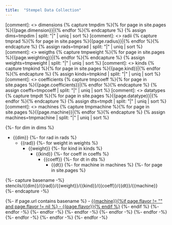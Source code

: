 ```yaml
---
title:  "Stempel Data Collection"
---
```


[comment]: <> dimensions
{% capture tmpdim %}{% for page in site.pages %}{{page.dimension}}|{% endfor %}{% endcapture %}
{% assign dims=tmpdim | split: "|" | uniq | sort %}
[comment]: <> radii
{% capture tmprad %}{% for page in site.pages %}{{page.radius}}|{% endfor %}{% endcapture %}
{% assign rads=tmprad | split: "|" | uniq | sort %}
[comment]: <> weigths
{% capture tmpweight %}{% for page in site.pages %}{{page.weighting}}|{% endfor %}{% endcapture %}
{% assign weights=tmpweight | split: "|" | uniq | sort %}
[comment]: <> kinds
{% capture tmpkind %}{% for page in site.pages %}{{page.kind}}|{% endfor %}{% endcapture %}
{% assign kinds=tmpkind | split: "|" | uniq | sort %}
[comment]: <> coefficients
{% capture tmpcoeff %}{% for page in site.pages %}{{page.coefficients}}|{% endfor %}{% endcapture %}
{% assign coeffs=tmpcoeff | split: "|" | uniq | sort %}
[comment]: <> datatypes
{% capture tmpdt %}{% for page in site.pages %}{{page.datatype}}|{% endfor %}{% endcapture %}
{% assign dts=tmpdt | split: "|" | uniq | sort %}
[comment]: <> machines
{% capture tmpmachine %}{% for page in site.pages %}{{page.machine}}|{% endfor %}{% endcapture %}
{% assign machines=tmpmachine | split: "|" | uniq | sort %}

{%- for dim in dims %}
- {{dim}}
{%- for rad in rads %}
  - {{rad}}
{%- for weight in weights %}
    - {{weight}}
{%- for kind in kinds %}
      - {{kind}}
{%- for coeff in coeffs %}
        - {{coeff}}
{%- for dt in dts %}
          - {{dt}}
{%- for machine in machines %}
{%- for page in site.pages %}

{%- capture basename -%}
stencils/{{dim}}/{{rad}}/{{weight}}/{{kind}}/{{coeff}}/{{dt}}/{{machine}}
{%- endcapture -%}

{%- if page.url contains basename %}
            - [{{machine}}{%if page.flavor != "" and page.flavor != nil %} - {{page.flavor}}{% endif %}]({{site.baseurl}}{{page.url}})
{%- endif %}
{%- endfor -%}
{%- endfor -%}
{%- endfor -%}
{%- endfor -%}
{%- endfor -%}
{%- endfor -%}
{%- endfor -%}
{%- endfor -%}
